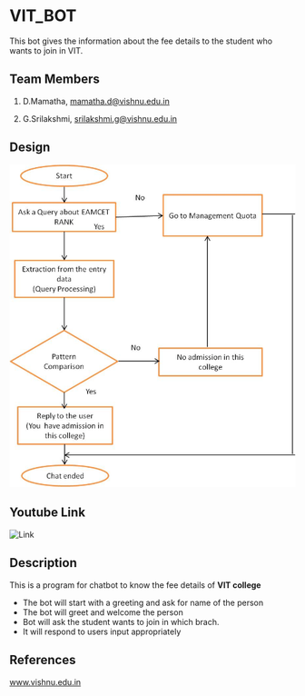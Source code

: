 # VIT_BOT
This bot gives the information about the fee details to the student who wants to join in VIT.
## Team Members
1. D.Mamatha, mamatha.d@vishnu.edu.in

2. G.Srilakshmi, srilakshmi.g@vishnu.edu.in
## Design
![Design](https://github.com/MAMATHA35/Chatbot/blob/main/Picture2.jpg)
## Youtube Link
![Link](https://youtu.be/5-AOYlxuNzg)
## Description
This is a program for chatbot to know the fee details of **VIT college**
  + The bot will start with a greeting and ask for name of the person
  + The bot will greet and welcome the person
  + Bot will ask the student wants to join in which brach.
  + It will respond to users input appropriately
## References
www.vishnu.edu.in

